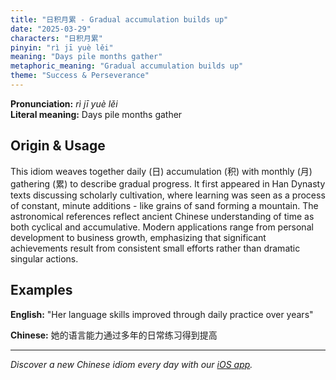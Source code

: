 ```yaml
---
title: "日积月累 - Gradual accumulation builds up"
date: "2025-03-29"
characters: "日积月累"
pinyin: "rì jī yuè lěi"
meaning: "Days pile months gather"
metaphoric_meaning: "Gradual accumulation builds up"
theme: "Success & Perseverance"
---
```


**Pronunciation:** *rì jī yuè lěi*  
**Literal meaning:** Days pile months gather

## Origin & Usage

This idiom weaves together daily (日) accumulation (积) with monthly (月) gathering (累) to describe gradual progress. It first appeared in Han Dynasty texts discussing scholarly cultivation, where learning was seen as a process of constant, minute additions - like grains of sand forming a mountain. The astronomical references reflect ancient Chinese understanding of time as both cyclical and accumulative. Modern applications range from personal development to business growth, emphasizing that significant achievements result from consistent small efforts rather than dramatic singular actions.

## Examples

**English:** "Her language skills improved through daily practice over years"

**Chinese:** 她的语言能力通过多年的日常练习得到提高

---

*Discover a new Chinese idiom every day with our [iOS app](https://apps.apple.com/us/app/daily-chinese-idioms/id6740611324).*
